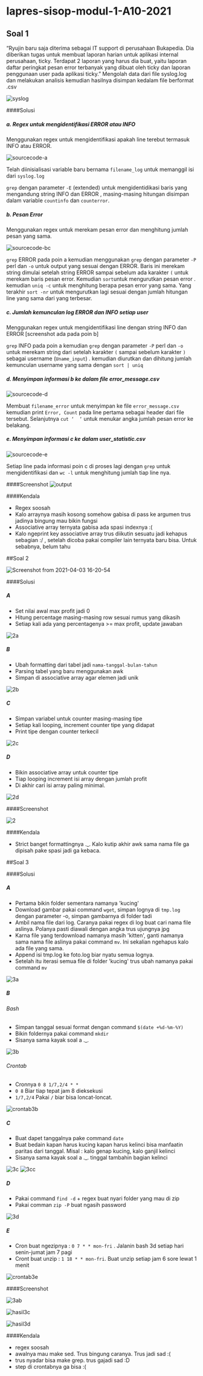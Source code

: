 # lapres-sisop-modul-1-A10-2021

## Soal 1

“Ryujin baru saja diterima sebagai IT support di perusahaan Bukapedia. Dia diberikan tugas untuk membuat laporan harian untuk aplikasi internal perusahaan, ticky. Terdapat 2 laporan yang harus dia buat, yaitu laporan daftar peringkat pesan error terbanyak yang dibuat oleh ticky dan laporan penggunaan user pada aplikasi ticky.”
Mengolah data dari file syslog.log dan melakukan analisis kemudian hasilnya disimpan kedalam file berformat .csv

![syslog](https://user-images.githubusercontent.com/55073331/113462774-d06a8800-944c-11eb-8b88-2fd6f8b83e6a.jpg)

####Solusi

##### a. Regex untuk mengidentifikasi ERROR atau INFO

Menggunakan regex untuk mengidentifikasi apakah line terebut termasuk INFO atau ERROR.

![sourcecode-a](https://user-images.githubusercontent.com/55073331/113462791-dceee080-944c-11eb-915d-20f8f58896d3.jpg)

Telah diinisialisasi variable baru bernama ```filename_log``` untuk memanggil isi dari ```syslog.log```

```grep``` dengan parameter ```-E``` (extended) untuk mengidentidikasi baris yang mengandung string INFO dan ERROR , masing-masing hitungan disimpan dalam variable ```countinfo``` dan ```counterror```.

##### b. Pesan Error

Menggunakan regex untuk merekam pesan error dan menghitung jumlah pesan yang sama.

![sourcecode-bc](https://user-images.githubusercontent.com/55073331/113462792-dd877700-944c-11eb-9819-348ea88acc15.jpg)

```grep``` ERROR pada poin a kemudian menggunakan ```grep``` dengan parameter ```-P``` perl dan ```-o``` untuk output yang sesuai dengan ERROR. Baris ini merekam string dimulai setelah string ERROR sampai sebelum ada karakter ```(``` untuk merekam baris pesan error. Kemudian ```sort```untuk mengurutkan pesan error . kemudian ```uniq -c``` untuk menghitung berapa pesan error yang sama. Yang terakhir ```sort -nr``` untuk mengurutkan lagi sesuai dengan jumlah hitungan line yang sama dari yang terbesar.
##### c. Jumlah kemunculan log ERROR dan INFO setiap user

Menggunakan regex untuk mengidentifikasi line dengan string INFO dan ERROR
[screenshot ada pada poin b]

```grep``` INFO pada poin a kemudian ```grep``` dengan parameter ```-P``` perl dan ```-o``` untuk merekam string dari setelah karakter ```(``` sampai sebelum karakter ```)``` sebagai username (```Uname_input```) . kemudian diurutkan dan dihitung jumlah kemunculan username yang sama dengan ```sort | uniq```

##### d. Menyimpan informasi b ke dalam file error_message.csv

![sourcecode-d](https://user-images.githubusercontent.com/55073331/113462794-de200d80-944c-11eb-852e-3cd099dc44d7.jpg)

Membuat  ```filename_error``` untuk menyimpan ke file ```error_message.csv``` kemudian print ```Error, Count``` pada line pertama sebagai header dari file tersebut. Selanjutnya ```cut ‘  ‘``` untuk menukar angka jumlah pesan error ke belakang.

##### e. Menyimpan informasi c ke dalam user_statistic.csv
![sourcecode-e](https://user-images.githubusercontent.com/55073331/113462796-deb8a400-944c-11eb-9274-263b3c56c3db.jpg)


Setiap line pada informasi poin c di proses lagi dengan ```grep``` untuk mengidentifikasi dan ```wc -l``` untuk menghitung jumlah tiap line nya.

####Screenshot
![output](https://user-images.githubusercontent.com/55073331/113462801-e415ee80-944c-11eb-857f-41d22f30843d.jpg)



####Kendala
- Regex soosah
- Kalo arraynya masih kosong somehow gabisa di pass ke argumen trus jadinya bingung mau bikin fungsi
- Associative array ternyata gabisa ada spasi indexnya :(
- Kalo ngeprint key associative array trus diikutin sesuatu jadi kehapus sebagian :/ , setelah dicoba pakai compiler lain ternyata baru bisa. Untuk sebabnya, belum tahu

##Soal 2

![Screenshot from 2021-04-03 16-20-54](https://user-images.githubusercontent.com/73766214/113477102-f96d3600-94a9-11eb-902e-993c4b5b9ab3.png)


####Solusi

##### A
- Set nilai awal max profit jadi 0
- Hitung percentage masing-masing row sesuai rumus yang dikasih
- Setiap kali ada yang percentagenya >= max profit, update jawaban

![2a](https://user-images.githubusercontent.com/73766214/113477105-012cda80-94aa-11eb-8b27-e428b8beff6f.png)

##### B
- Ubah formatting dari tabel jadi `nama-tanggal-bulan-tahun`
- Parsing tabel yang baru menggunakan awk
- Simpan di associative array agar elemen jadi unik

![2b](https://user-images.githubusercontent.com/73766214/113477119-0db13300-94aa-11eb-8869-54eada0deaed.png)

##### C
- Simpan variabel untuk counter masing-masing tipe
- Setiap kali looping, increment counter tipe yang didapat
- Print tipe dengan counter terkecil

![2c](https://user-images.githubusercontent.com/73766214/113477122-11dd5080-94aa-11eb-82e9-0492e663143c.png)

##### D
- Bikin associative array untuk counter tipe
- Tiap looping increment isi array dengan jumlah profit
- Di akhir cari isi array paling minimal.

![2d](https://user-images.githubusercontent.com/73766214/113477134-1efa3f80-94aa-11eb-9413-a7ce426e0d0a.png)

####Screenshot

![2](https://user-images.githubusercontent.com/73766214/113477146-2883a780-94aa-11eb-86a9-66b6af2afa96.png)

####Kendala
- Strict banget formattingnya ._. Kalo kutip akhir awk sama nama file ga dipisah pake spasi jadi ga kebaca.

##Soal 3

####Solusi

##### A
- Pertama bikin folder sementara namanya 'kucing'
- Download gambar pakai command `wget`, simpan lognya di `tmp.log` dengan parameter -o, simpan gambarnya di folder tadi
- Ambil nama file dari log. Caranya pakai regex di log buat cari nama file aslinya. Polanya pasti diawali dengan angka trus ujungnya jpg
- Karna file yang terdownload namanya masih 'kitten', ganti namanya sama nama file aslinya pakai command `mv`. Ini sekalian ngehapus kalo ada file yang sama.
- Append isi tmp.log ke foto.log biar nyatu semua lognya.
- Setelah itu iterasi semua file di folder 'kucing' trus ubah namanya pakai command `mv`

![3a](https://user-images.githubusercontent.com/73766214/113477152-30dbe280-94aa-11eb-9a6f-265fe1a6ca55.png)

##### B
###### Bash
- Simpan tanggal sesuai format dengan command `$(date +%d-%m-%Y)`
- Bikin foldernya pakai command `mkdir`
- Sisanya sama kayak soal a ._.

![3b](https://user-images.githubusercontent.com/73766214/113477156-376a5a00-94aa-11eb-943d-bc910f6dadb5.png)

###### Crontab
- Cronnya `0 8 1/7,2/4 * *`
- `0 8` Biar tiap tepat jam 8 dieksekusi
- `1/7,2/4` Pakai `/` biar bisa loncat-loncat.

![crontab3b](https://user-images.githubusercontent.com/73766214/113477161-43561c00-94aa-11eb-999a-ac3f7a1f333c.png)

##### C
- Buat dapet tanggalnya pake command `date`
- Buat bedain kapan harus kucing kapan harus kelinci bisa manfaatin paritas dari tanggal. Misal : kalo genap kucing, kalo ganjil kelinci
- Sisanya sama kayak soal a ._. tinggal tambahin bagian kelinci

![3c](https://user-images.githubusercontent.com/73766214/113477169-4f41de00-94aa-11eb-9a1c-ef47d90e25ac.png)
![3cc](https://user-images.githubusercontent.com/73766214/113477173-510ba180-94aa-11eb-8dc7-6976fe8dc11f.png)

##### D
- Pakai command `find -d` + regex buat nyari folder yang mau di zip
- Pakai comman `zip -P` buat ngasih password

![3d](https://user-images.githubusercontent.com/73766214/113477179-5b2da000-94aa-11eb-8a45-f31dc0ea9411.png)

##### E
- Cron buat ngezipnya : `0 7 * * mon-fri` . Jalanin bash 3d setiap hari senin-jumat jam 7 pagi
- Cront buat unzip : `1 18 * * mon-fri`. Buat unzip setiap jam 6 sore lewat 1 menit

![crontab3e](https://user-images.githubusercontent.com/73766214/113477187-61238100-94aa-11eb-9a6a-1c365a6bd2bc.png)

####Screenshot

![3ab](https://user-images.githubusercontent.com/73766214/113477196-68e32580-94aa-11eb-9f14-8240e3fb1847.png)

![hasil3c](https://user-images.githubusercontent.com/73766214/113477200-6f719d00-94aa-11eb-8c47-450311764f28.png)

![hasil3d](https://user-images.githubusercontent.com/73766214/113477208-77c9d800-94aa-11eb-927b-69dcd5f42b44.png)

####Kendala
- regex soosah
- awalnya mau make sed. Trus bingung caranya. Trus jadi sad :(
- trus nyadar bisa make grep. trus gajadi sad :D
- step di crontabnya ga bisa :(
